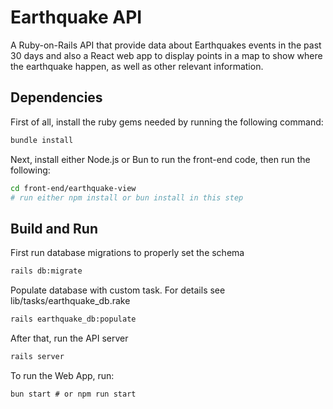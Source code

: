# Earthquake API

A Ruby-on-Rails API that provide data about Earthquakes events in the past 30 days and also a React web app to display points in a map to show where the earthquake happen, as well as other relevant information.

## Dependencies

First of all, install the ruby gems needed by running the following command:

```bash
bundle install
```

Next, install either Node.js or Bun to run the front-end code, then run the following:
```bash
cd front-end/earthquake-view
# run either npm install or bun install in this step
```

## Build and Run
First run database migrations to properly set the schema
```bash
rails db:migrate
```
Populate database with custom task. For details see lib/tasks/earthquake_db.rake 
```bash
rails earthquake_db:populate
```
After that, run the API server
```bash
rails server
```

To run the Web App, run:
```
bun start # or npm run start